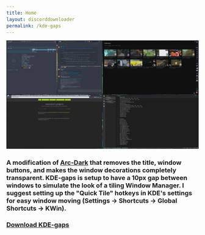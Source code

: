 ```yaml
---
title: Home
layout: discorddownloader
permalink: /kde-gaps
---
```


![kde-gaps](https://raw.githubusercontent.com/simoniz0r/kde-gaps/master/KDE-gaps.png)

### A modification of [Arc-Dark](https://github.com/PapirusDevelopmentTeam/arc-kde) that removes the title, window buttons, and makes the window decorations completely transparent.  KDE-gaps is setup to have a 10px gap between windows to simulate the look of a tiling Window Manager.  I suggest setting up the "Quick Tile" hotkeys in KDE's settings for easy window moving (Settings -> Shortcuts -> Global Shortcuts -> KWin).

### [Download KDE-gaps](https://store.kde.org/p/1172116/)
